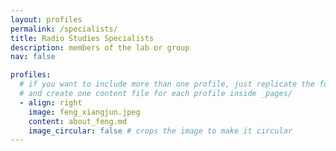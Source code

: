 ```yaml
---
layout: profiles
permalink: /specialists/
title: Radio Studies Specialists
description: members of the lab or group
nav: false

profiles:
  # if you want to include more than one profile, just replicate the following block
  # and create one content file for each profile inside _pages/
  - align: right
    image: feng_xiangjun.jpeg
    content: about_feng.md
    image_circular: false # crops the image to make it circular
---
```

